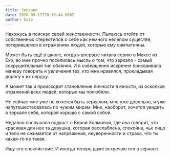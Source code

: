 ```yaml
---
title: Зеркало
date: 2020-09-17T20:10:44.000Z
author: Kate
---
```


<!-- wp:paragraph -->
<p>Нахожусь в поисках своей женственности. Пытаюсь отойти от собственных стереотипов о себе как немного нелепом существе, потерявшемся в отражениях людей, которые ему симпатичны. </p>
<!-- /wp:paragraph -->

<!-- wp:paragraph -->
<p>Может быть ещё в школе, когда я впервые читала серию о Максе из Ехо, во мне прочно поселилась мысль о том, что зеркало - самый сокрушительный тип обаяния. И я совершенно искренне присваивала манеру говорить и увлечения тех, кто мне нравился, прокладывая дорогу к их сердцу.</p>
<!-- /wp:paragraph -->

<!-- wp:paragraph -->
<p>А может так и происходит становление личности в юности, из осколков отражений всех людей, которых мы полюбили. </p>
<!-- /wp:paragraph -->

<!-- wp:paragraph -->
<p>Но сейчас мне уже не хочется быть зеркалом, мне уже довольно, я уже напутешествовалась по чужим мирам. Мне, наоборот, хочется увидеть в зеркале себя, которой хорошо с самой собой.</p>
<!-- /wp:paragraph -->

<!-- wp:paragraph -->
<p>Недавно послушала подкаст с Верой Холмовой, где она говорит, что красивая для нее та девушка, которая расслаблена, спокойна, чье лицо и тело не сжимается от напряжения, неуверенности и страха, что ты какая-то не такая. </p>
<!-- /wp:paragraph -->

<!-- wp:paragraph -->
<p>Ищу это спокойствие. И иногда теперь даже встречаю его в зеркале.</p>
<!-- /wp:paragraph -->